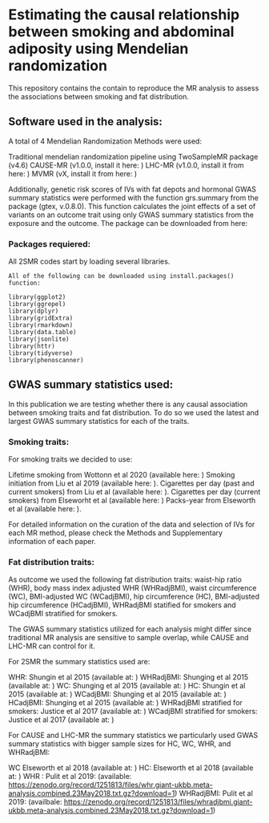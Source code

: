 # Estimating the causal relationship between smoking and abdominal adiposity using Mendelian randomization

This repository contains the contain to reproduce the MR analysis to assess the associations between smoking and fat distribution.

## Software used in the analysis:

A total of 4 Mendelian Randomization Methods were used:

Traditional mendelian randomization pipeline using TwoSampleMR package (v4.6)
CAUSE-MR (v1.0.0, install it here: )
LHC-MR (v1.0.0, install it from here: )
MVMR (vX, install it from here: )

Additionally, genetic risk scores of IVs with fat depots and hormonal GWAS summary statistics were performed with the function grs.summary from the package (gtex, v.0.8.0). This function calculates the joint effects of a set of variants on an outcome trait using only GWAS summary statistics from the exposure and the outcome.
The package can be downloaded from here:

### Packages requiered:

All 2SMR codes start by loading several libraries. 

```
All of the following can be downloaded using install.packages() function:

library(ggplot2)
library(ggrepel)
library(dplyr)
library(gridExtra)
library(rmarkdown)
library(data.table)
library(jsonlite)
library(httr)
library(tidyverse)
library(phenoscanner)
```


## GWAS summary statistics used:

In this publication we are testing whether there is any causal association between smoking traits and fat distribution. To do so we used the latest and largest GWAS summary statistics for each of the traits. 

### Smoking traits:

For smoking traits we decided to use:

Lifetime smoking from Wottonn et al 2020 (available here: )
Smoking initiation from Liu et al 2019 (available here: ).
Cigarettes per day (past and current smokers) from Liu et al (available here: ).
Cigarettes per day (current smokers) from Elseworht et al (available here: )
Packs-year from Elseworth et al (available here: ).

For detailed information on the curation of the data and selection of IVs for each MR method, please check the Methods and Supplementary information of each paper.

### Fat distribution traits:

As outcome we used the following fat distribution traits: waist-hip ratio (WHR), body mass index adjusted WHR (WHRadjBMI), waist circumference (WC), BMI-adjusted WC (WCadjBMI), hip circumference (HC), BMI-adjusted hip circumference (HCadjBMI), WHRadjBMI statified for smokers and WCadjBMI stratified for smokers. 

The GWAS summary statistics utilized for each analysis might differ since traditional MR analysis are sensitive to sample overlap, while CAUSE and LHC-MR can control for it.

For 2SMR the summary statistics used are:

WHR: Shungin et al 2015 (available at: )
WHRadjBMI: Shunging et al 2015 (available at: )
WC: Shunging et al 2015 (available at: )
HC: Shungin et al 2015 (available at: )
WCadjBMI: Shunging et al 2015 (available at: )
HCadjBMI: Shunging et al 2015 (available at: )
WHRadjBMI stratified for smokers: Justice et al 2017 (available at: )
WCadjBMI stratified for smokers: Justice et al 2017 (available at: )

For CAUSE and LHC-MR the summary statistics we particularly used GWAS summary statistics with bigger sample sizes for HC, WC, WHR, and WHRadjBMI:

WC Elseworth et al 2018 (available at: )
HC: Elseworth et al 2018 (available at: )
WHR : Pulit et al 2019: (available: https://zenodo.org/record/1251813/files/whr.giant-ukbb.meta-analysis.combined.23May2018.txt.gz?download=1)
WHRadjBMI: Pulit et al 2019: (availbale: https://zenodo.org/record/1251813/files/whradjbmi.giant-ukbb.meta-analysis.combined.23May2018.txt.gz?download=1)
